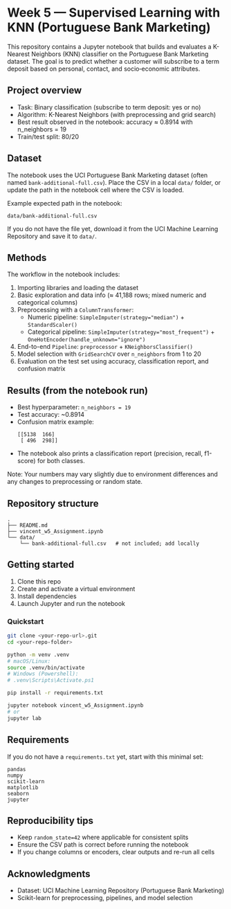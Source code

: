 # Week 5 — Supervised Learning with KNN (Portuguese Bank Marketing)

This repository contains a Jupyter notebook that builds and evaluates a K-Nearest Neighbors (KNN) classifier on the Portuguese Bank Marketing dataset. The goal is to predict whether a customer will subscribe to a term deposit based on personal, contact, and socio‑economic attributes.

## Project overview
- Task: Binary classification (subscribe to term deposit: yes or no)
- Algorithm: K-Nearest Neighbors (with preprocessing and grid search)
- Best result observed in the notebook: accuracy ≈ 0.8914 with n_neighbors = 19
- Train/test split: 80/20

## Dataset
The notebook uses the UCI Portuguese Bank Marketing dataset (often named `bank-additional-full.csv`). Place the CSV in a local `data/` folder, or update the path in the notebook cell where the CSV is loaded.

Example expected path in the notebook:
```
data/bank-additional-full.csv
```

If you do not have the file yet, download it from the UCI Machine Learning Repository and save it to `data/`.

## Methods
The workflow in the notebook includes:
1. Importing libraries and loading the dataset
2. Basic exploration and data info (≈ 41,188 rows; mixed numeric and categorical columns)
3. Preprocessing with a `ColumnTransformer`:
   - Numeric pipeline: `SimpleImputer(strategy="median")` + `StandardScaler()`
   - Categorical pipeline: `SimpleImputer(strategy="most_frequent")` + `OneHotEncoder(handle_unknown="ignore")`
4. End-to-end `Pipeline`: `preprocessor` + `KNeighborsClassifier()`
5. Model selection with `GridSearchCV` over `n_neighbors` from 1 to 20
6. Evaluation on the test set using accuracy, classification report, and confusion matrix

## Results (from the notebook run)
- Best hyperparameter: `n_neighbors = 19`
- Test accuracy: ~0.8914
- Confusion matrix example:
  ```
  [[5138  166]
   [ 496  298]]
  ```
- The notebook also prints a classification report (precision, recall, f1-score) for both classes.

Note: Your numbers may vary slightly due to environment differences and any changes to preprocessing or random state.

## Repository structure
```
.
├── README.md
├── vincent_w5_Assignment.ipynb
└── data/
    └── bank-additional-full.csv   # not included; add locally
```

## Getting started
1. Clone this repo
2. Create and activate a virtual environment
3. Install dependencies
4. Launch Jupyter and run the notebook

### Quickstart
```bash
git clone <your-repo-url>.git
cd <your-repo-folder>

python -m venv .venv
# macOS/Linux:
source .venv/bin/activate
# Windows (Powershell):
# .venv\Scripts\Activate.ps1

pip install -r requirements.txt

jupyter notebook vincent_w5_Assignment.ipynb
# or
jupyter lab
```

## Requirements
If you do not have a `requirements.txt` yet, start with this minimal set:
```
pandas
numpy
scikit-learn
matplotlib
seaborn
jupyter
```

## Reproducibility tips
- Keep `random_state=42` where applicable for consistent splits
- Ensure the CSV path is correct before running the notebook
- If you change columns or encoders, clear outputs and re-run all cells

## Acknowledgments
- Dataset: UCI Machine Learning Repository (Portuguese Bank Marketing)
- Scikit-learn for preprocessing, pipelines, and model selection
